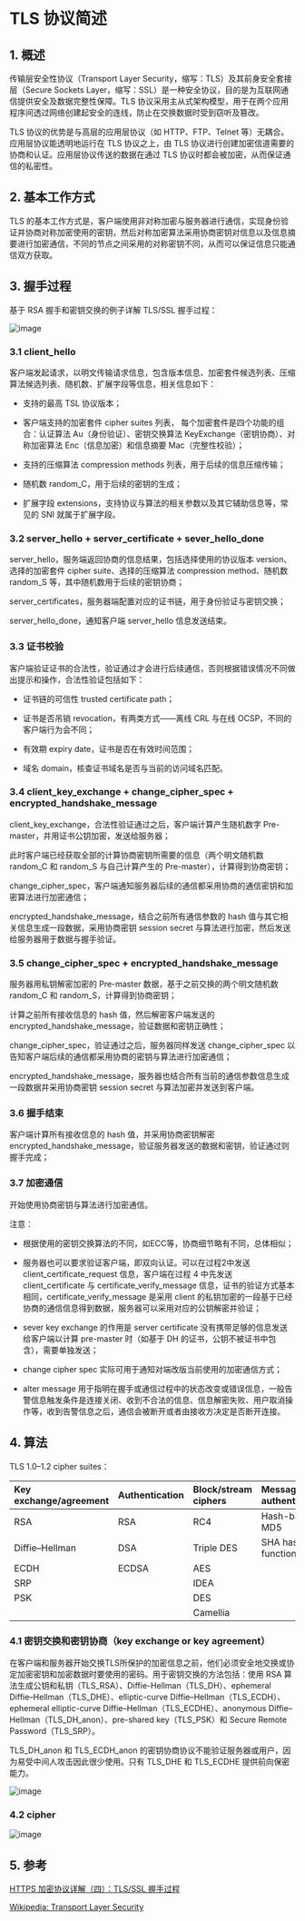 # TLS 协议简述

## 1. 概述

传输层安全性协议（Transport Layer Security，缩写：TLS）及其前身安全套接层（Secure Sockets Layer，缩写：SSL）是一种安全协议，目的是为互联网通信提供安全及数据完整性保障。TLS 协议采用主从式架构模型，用于在两个应用程序间透过网络创建起安全的连线，防止在交换数据时受到窃听及篡改。

TLS 协议的优势是与高层的应用层协议（如 HTTP、FTP、Telnet 等）无耦合。应用层协议能透明地运行在 TLS 协议之上，由 TLS 协议进行创建加密信道需要的协商和认证。应用层协议传送的数据在通过 TLS 协议时都会被加密，从而保证通信的私密性。

## 2. 基本工作方式

TLS 的基本工作方式是，客户端使用非对称加密与服务器进行通信，实现身份验证并协商对称加密使用的密钥，然后对称加密算法采用协商密钥对信息以及信息摘要进行加密通信，不同的节点之间采用的对称密钥不同，从而可以保证信息只能通信双方获取。

## 3. 握手过程

基于 RSA 握手和密钥交换的例子详解 TLS/SSL 握手过程：

![image](https://img-blog.csdnimg.cn/20200331231256271.png?x-oss-process=image/watermark,type_ZmFuZ3poZW5naGVpdGk,shadow_10,text_aHR0cHM6Ly9ibG9nLmNzZG4ubmV0L3UwMTEzNTQ4MTc=,size_16,color_FFFFFF,t_70)

### 3.1 client_hello

客户端发起请求，以明文传输请求信息，包含版本信息、加密套件候选列表、压缩算法候选列表、随机数、扩展字段等信息，相关信息如下：

- 支持的最高 TSL 协议版本；

- 客户端支持的加密套件 cipher suites 列表， 每个加密套件是四个功能的组合：认证算法 Au（身份验证）、密钥交换算法 KeyExchange（密钥协商）、对称加密算法 Enc（信息加密）和信息摘要 Mac（完整性校验）；

- 支持的压缩算法 compression methods 列表，用于后续的信息压缩传输；

- 随机数 random_C，用于后续的密钥的生成；

- 扩展字段 extensions，支持协议与算法的相关参数以及其它辅助信息等，常见的 SNI 就属于扩展字段。

### 3.2 server_hello + server_certificate + sever_hello_done

server_hello，服务端返回协商的信息结果，包括选择使用的协议版本 version、选择的加密套件 cipher suite、选择的压缩算法 compression method、随机数 random_S 等，其中随机数用于后续的密钥协商；

server_certificates，服务器端配置对应的证书链，用于身份验证与密钥交换；

server_hello_done，通知客户端 server_hello 信息发送结束。

### 3.3 证书校验

客户端验证证书的合法性，验证通过才会进行后续通信，否则根据错误情况不同做出提示和操作，合法性验证包括如下：

- 证书链的可信性 trusted certificate path；

- 证书是否吊销 revocation，有两类方式——离线 CRL 与在线 OCSP，不同的客户端行为会不同；

- 有效期 expiry date，证书是否在有效时间范围；

- 域名 domain，核查证书域名是否与当前的访问域名匹配。

### 3.4 client_key_exchange + change_cipher_spec + encrypted_handshake_message

client_key_exchange，合法性验证通过之后，客户端计算产生随机数字 Pre-master，并用证书公钥加密，发送给服务器；

此时客户端已经获取全部的计算协商密钥所需要的信息（两个明文随机数 random_C 和 random_S 与自己计算产生的 Pre-master），计算得到协商密钥；

change_cipher_spec，客户端通知服务器后续的通信都采用协商的通信密钥和加密算法进行加密通信；

encrypted_handshake_message，结合之前所有通信参数的 hash 值与其它相关信息生成一段数据，采用协商密钥 session secret 与算法进行加密，然后发送给服务器用于数据与握手验证。

### 3.5 change_cipher_spec + encrypted_handshake_message

服务器用私钥解密加密的 Pre-master 数据，基于之前交换的两个明文随机数 random_C 和 random_S，计算得到协商密钥；

计算之前所有接收信息的 hash 值，然后解密客户端发送的 encrypted_handshake_message，验证数据和密钥正确性；

change_cipher_spec，验证通过之后，服务器同样发送 change_cipher_spec 以告知客户端后续的通信都采用协商的密钥与算法进行加密通信；

encrypted_handshake_message，服务器也结合所有当前的通信参数信息生成一段数据并采用协商密钥 session secret 与算法加密并发送到客户端。

### 3.6 握手结束

客户端计算所有接收信息的 hash 值，并采用协商密钥解密 encrypted_handshake_message，验证服务器发送的数据和密钥，验证通过则握手完成；

### 3.7 加密通信

开始使用协商密钥与算法进行加密通信。

注意：

- 根据使用的密钥交换算法的不同，如ECC等，协商细节略有不同，总体相似；

- 服务器也可以要求验证客户端，即双向认证。可以在过程2中发送 client_certificate_request 信息，客户端在过程 4 中先发送 client_certificate 与 certificate_verify_message 信息，证书的验证方式基本相同，certificate_verify_message 是采用 client 的私钥加密的一段基于已经协商的通信信息得到数据，服务器可以采用对应的公钥解密并验证；

- sever key exchange 的作用是 server certificate 没有携带足够的信息发送给客户端以计算 pre-master 时（如基于 DH 的证书，公钥不被证书中包含），需要单独发送；

- change cipher spec 实际可用于通知对端改版当前使用的加密通信方式；

- alter message 用于指明在握手或通信过程中的状态改变或错误信息，一般告警信息触发条件是连接关闭、收到不合法的信息、信息解密失败、用户取消操作等，收到告警信息之后，通信会被断开或者由接收方决定是否断开连接。

## 4. 算法

TLS 1.0–1.2 cipher suites：

| Key exchange/agreement | Authentication | Block/stream ciphers | Message authentication |
| :- | :- | :- | :- |
| RSA | RSA | RC4 | Hash-based MD5 |
| Diffie–Hellman | DSA | Triple DES | SHA hash function
| ECDH | ECDSA | AES | |
| SRP| | IDEA | |
| PSK | | DES| |	
| | | Camellia | |

### 4.1 密钥交换和密钥协商（key exchange or key agreement）

在客户端和服务器开始交换TLS所保护的加密信息之前，他们必须安全地交换或协定加密密钥和加密数据时要使用的密码。用于密钥交换的方法包括：使用 RSA 算法生成公钥和私钥（TLS_RSA）、Diffie-Hellman（TLS_DH）、ephemeral Diffie–Hellman（TLS_DHE）、elliptic-curve Diffie–Hellman（TLS_ECDH）、ephemeral elliptic-curve Diffie–Hellman（TLS_ECDHE）、anonymous Diffie–Hellman（TLS_DH_anon）、pre-shared key（TLS_PSK）和 Secure Remote Password（TLS_SRP）。

TLS_DH_anon 和 TLS_ECDH_anon 的密钥协商协议不能验证服务器或用户，因为易受中间人攻击因此很少使用。只有 TLS_DHE 和 TLS_ECDHE 提供前向保密能力。

![image](https://img-blog.csdnimg.cn/20200331235200243.png?x-oss-process=image/watermark,type_ZmFuZ3poZW5naGVpdGk,shadow_10,text_aHR0cHM6Ly9ibG9nLmNzZG4ubmV0L3UwMTEzNTQ4MTc=,size_16,color_FFFFFF,t_70)

### 4.2 cipher

![image](https://img-blog.csdnimg.cn/20200331235259899.png?x-oss-process=image/watermark,type_ZmFuZ3poZW5naGVpdGk,shadow_10,text_aHR0cHM6Ly9ibG9nLmNzZG4ubmV0L3UwMTEzNTQ4MTc=,size_16,color_FFFFFF,t_70)

## 5. 参考

[HTTPS 加密协议详解（四）：TLS/SSL 握手过程](https://www.wosign.com/FAQ/faq2016-0309-04.htm)

[Wikipedia: Transport Layer Security](https://en.wikipedia.org/wiki/Transport_Layer_Security)
